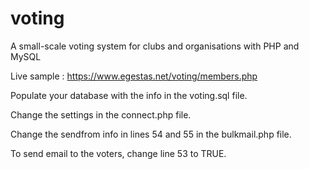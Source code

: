 # voting
A small-scale voting system for clubs and organisations with PHP and MySQL

Live sample : https://www.egestas.net/voting/members.php 

Populate your database with the info in the voting.sql file.

Change the settings in the connect.php file.

Change the sendfrom info in lines 54 and 55 in the bulkmail.php file.

To send email to the voters, change line 53 to TRUE.
